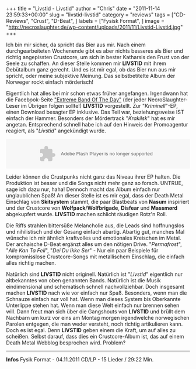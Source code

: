 +++
title = "Livstid - Livstid"
author = "Chris"
date = "2011-11-14 23:59:33+00:00"
slug = "livstid-livstid"
category = "reviews"
tags = ["CD-Reviews", "Crust", "D-Beat", ]
labels = ["Fysisk Format", ]
image = "http://necroslaughter.de/wp-content/uploads/2011/11/Livstid-Livstid.jpg"
+++

Ich bin mir sicher, da spricht das Bier aus mir. Nach einem durchgearbeiteten Wochenende gibt es aber nichts besseres als Bier und richtig angepissten Crustcore, um sich in bester Katharsis den Frust von der Seele zu schaffen. An dieser Stelle kommen mir **LIVSTID** mit ihrem Debütalbum ganz gerecht. Und es ist mir egal, ob das Bier nun aus mir spricht, oder meine subjektive Meinung. Das selbstbetitelte Album der Norweger rockt einfach mörderisch!

Eigentlich hat alles bei mir schon etwas früher angefangen. Irgendwann hat die Facebook-Seite <a href="https://www.facebook.com/pages/Extreme-Band-of-the-Day/161309060583761">"Extreme Band Of The Day"</a> (der jeder NecroSlaughter-Leser im Übrigen folgen sollte!) **LIVSTID** vorgestellt. Zur "_Kriminell_"-EP, einen Download besagter EP inklusive. Das Teil war, beziehungsweise IST einfach der Hammer. Besonders der Mördertrack "_Krakilsk_" hat es mir angetan. Entsprechend schnell habe ich auf den Hinweis der Promoagentur reagiert, als "_Livstid_" angekündigt wurde.

<object height="81" width="100%"> <param name="movie" value="https://player.soundcloud.com/player.swf?url=http%3A%2F%2Fapi.soundcloud.com%2Ftracks%2F16533533"/> <param name="allowscriptaccess" value="always"/> <embed allowscriptaccess="always" height="81" src="https://player.soundcloud.com/player.swf?url=http%3A%2F%2Fapi.soundcloud.com%2Ftracks%2F16533533" type="application/x-shockwave-flash" width="100%"/> </object>

Leider können die Crustpunks nicht ganz das Niveau ihrer EP halten. Die Produktion ist besser und die Songs nicht mehr ganz so forsch. UNTRUE, sage ich dazu nur, haha! Dennoch macht das Album einfach nur unglaublichen Spaß! An dieser Stelle ist es mir egal, dass der Death Metal Einschlag von **Skitsystem** stammt, die paar Blastbeats von **Nasum** inspiriert und der Crustcore von **Wolfpack**/**Wolfbrigade**, **Disfear** und **Massmørd** abgekupfert wurde. **LIVSTID** machen schlicht räudigen Rotz'n Roll.

Die Riffs strahlen bittersüße Melancholie aus, die Leads sind hoffnungslos und nihilistisch und der Gesang einfach abartig. Abartig gut, manches Mal wünsche ich mir ähnlich kraftvolles und emotionales Kreischen im Metal. Der archaische D-Beat ergänzt alles um den nötigen Drive. "_Permafrost_", "_Alle Kan Ta Feil_", "_Dei Du Ikke Ser_" - Nur ein paar Beispiele für kompromisslose Crustcore-Songs mit metallischem Einschlag, die einfach alles richtig machen.

Natürlich sind **LIVSTID** nicht originell. Natürlich ist "_Livstid_" eigentlich nur altbekanntes von oben genannten Bands. Natürlich ist die Musik eindimensional und schematisch schnell nachvollziehbar. Doch insgesamt machen **LIVSTID** nach wie vor einfach nur Spaß. Besonders, wenn man die Schnauze einfach nur voll hat. Wenn man dieses System bis Oberkannte Unterlippe stehen hat. Wenn man diese Welt einfach nur brennen sehen will. Dann freut man sich über die Gangshouts von **LIVSTID** und brüllt dem Nachbarn um kurz vor eins am Montag morgen irgendwelche norwegischen Parolen entgegen, die man weder versteht, noch richtig artikulieren kann. Doch es ist egal. Denn **LIVSTID** geben einem die Kraft, um auf alles zu scheißen. Selbst darauf, dass dies ein Crustcore-Album ist, das auf einem Death Metal Webblog besprochen wird. Problem?





---
**Infos**
Fysik Format - 04.11.2011
CD/LP - 15 Lieder / 29:22 Min.
